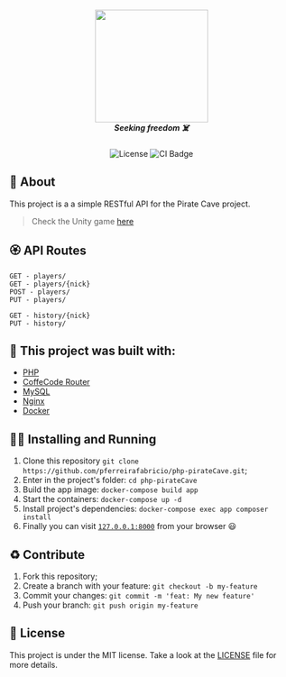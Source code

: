 <h5 align="center">
  <img src="https://upload.wikimedia.org/wikipedia/commons/thumb/3/31/Webysther_20160423_-_Elephpant.svg/1280px-Webysther_20160423_-_Elephpant.svg.png" width="200" /><br>
  <b>Seeking freedom</b> ☠️
</h5>
<p align="center">
  <img alt="License" src="https://img.shields.io/badge/license-MIT-brightgreen">
  <img alt="CI Badge" src="https://github.com/pferreirafabricio/php-pirateCave/actions/workflows/php.yml/badge.svg">
</p>

## :open_book: About 
This project is a a simple RESTful API for the Pirate Cave project.

> Check the Unity game [here](https://github.com/coetus-jd/unity-pirateCave)

## :rosette: API Routes
```
GET - players/
GET - players/{nick}
POST - players/
PUT - players/

GET - history/{nick}
PUT - history/
```

## :bricks: This project was built with: 
- [PHP](https://www.php.net/)
- [CoffeCode Router](https://github.com/robsonvleite/router)
- [MySQL](https://www.mysql.com/)
- [Nginx](https://www.nginx.com/)
- [Docker](https://www.docker.com/)

## :running_man: Installing and Running  
 1. Clone this repository `git clone https://github.com/pferreirafabricio/php-pirateCave.git`;
 2. Enter in the project's folder: `cd php-pirateCave`
 3. Build the app image: `docker-compose build app`
 4. Start the containers: `docker-compose up -d`
 6. Install project's dependencies: `docker-compose exec app composer install`
 7. Finally you can visit [`127.0.0.1:8000`](http://127.0.0.1:8000/) from your browser 😃
 
## :recycle: Contribute
 1. Fork this repository;
 2. Create a branch with your feature: ```git checkout -b my-feature```
 3. Commit your changes: ```git commit -m 'feat: My new feature'```
 4. Push your branch: ```git push origin my-feature```
 
## :page_with_curl:	License
This project is under the MIT license. Take a look at the [LICENSE](LICENSE.md) file for more details.
